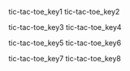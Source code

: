 tic-tac-toe_key1
tic-tac-toe_key2


tic-tac-toe_key3
tic-tac-toe_key4


tic-tac-toe_key5
tic-tac-toe_key6


tic-tac-toe_key7
tic-tac-toe_key8
